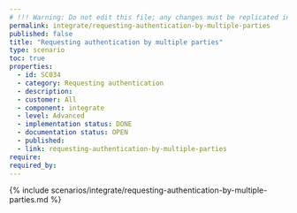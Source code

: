 ```yaml
---
# !!! Warning: Do not edit this file; any changes must be replicated in Excel !!!
permalink: integrate/requesting-authentication-by-multiple-parties
published: false
title: "Requesting authentication by multiple parties"
type: scenario
toc: true
properties:
  - id: SC034
  - category: Requesting authentication
  - description:
  - customer: All
  - component: integrate
  - level: Advanced
  - implementation status: DONE
  - documentation status: OPEN
  - published:
  - link: requesting-authentication-by-multiple-parties
require:
required_by:
---
```


{% include scenarios/integrate/requesting-authentication-by-multiple-parties.md %}
